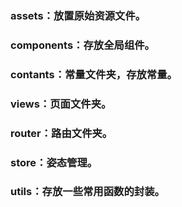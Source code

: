 ### assets：放置原始资源文件。

### components：存放全局组件。


### contants：常量文件夹，存放常量。

### views：页面文件夹。

### router：路由文件夹。

### store：姿态管理。

### utils：存放一些常用函数的封装。